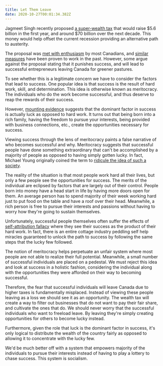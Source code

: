 ```yaml
---
title: Let Them Leave
date: 2020-10-27T00:01:34.382Z
---
```

Jagmeet Singh recently proposed [a super-wealth tax](https://www.cbc.ca/news/canada/hamilton/jagmeet-singh-ndp-super-wealth-tax-hamilton-1.5277626) that would raise $5.6 billion in the first year, and around $70 billion over the next decade. This money would help offset the current recession providing an alternative path to austerity.

The proposal was [met with enthusiasm](https://www.monbiot.com/2011/11/07/the-self-attribution-fallacy/) by most Canadians, and [similar measures](https://www.youtube.com/watch?v=PoZDe-WTlLs) have been proven to work in the past. However, some argue against the proposal stating that it punishes success, and will lead to successful entrepreneurs leaving Canada for greener pastures.

To see whether this is a legitimate concern we have to consider the factors that lead to success. One popular idea is that success is the result of hard work, skill, and determination. This idea is otherwise known as meritocracy. The individuals who do the work become successful, and thus deserve to reap the rewards of their success.

However, [mounting evidence](https://blogs.scientificamerican.com/beautiful-minds/the-role-of-luck-in-life-success-is-far-greater-than-we-realized/) suggests that the dominant factor in success is actually luck as opposed to hard work. It turns out that being born into a rich family, having the freedom to pursue your interests, being provided with business connections, etc., create the opportunities necessary for success.

Viewing success through the lens of meritocracy paints a false narrative of who becomes successful and why. Meritocracy suggests that successful people have done something extraordinary that can't be accomplished by a majority of people as opposed to having simply gotten lucky. In fact, Michael Young originally coined the term to [ridicule the idea of such a society](https://en.wikipedia.org/wiki/The_Rise_of_the_Meritocracy).

The reality of the situation is that most people work hard all their lives, but only a few people see the opportunities for success. The merits of the individual are eclipsed by factors that are largely out of their control. People born into money have a head start in life by having more doors open for them. An average person has to spend majority of their week working hard just to put food on the table and have a roof over their head. Meanwhile, a rich person is free to pursue their interests and passions without having to worry how they're going to sustain themselves.

Unfortunately, successful people themselves often suffer the effects of [self-attribution fallacy](https://www.monbiot.com/2011/11/07/the-self-attribution-fallacy/) where they see their success as the product of their hard work. In fact, there is an entire cottage industry peddling self help miracles guaranteed to unlock the path to success by following the same steps that the lucky few followed.

The notion of meritocracy helps perpetuate an unfair system where most people are not able to realize their full potential. Meanwhile, a small number of successful individuals are placed on a pedestal. We must reject this idea and look at success in a holistic fashion, considering the individual along with the opportunities they were afforded on their way to becoming successful.

Therefore, the fear that successful individuals will leave Canada due to higher taxes is fundamentally misplaced. Instead of viewing these people leaving as a loss we should see it as an opportunity. The wealth tax will create a way to filter out businesses that do not want to pay their fair share, and cultivate the ones that do. We should never worry that the successful individuals who want to freeload leave. By leaving they're simply creating opportunities for others to become lucky instead.

Furthermore, given the role that luck is the dominant factor in success, it's only logical to distribute the wealth of the country fairly as opposed to allowing it to concentrate with the lucky few.

We'd be much better off with a system that empowers majority of the individuals to pursue their interests instead of having to play a lottery to chase success. This system is socialism.